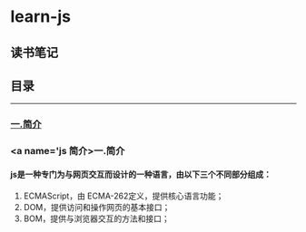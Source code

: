 # learn-js

读书笔记
----

## 目录
*************
### <a href='#js 简介'>一.简介</a>
### <a name='js 简介>一.简介</a>

#### js是一种专门为与网页交互而设计的一种语言，由以下三个不同部分组成：
1. ECMAScript，由 ECMA-262定义，提供核心语言功能；
2. DOM，提供访问和操作网页的基本接口；
3. BOM，提供与浏览器交互的方法和接口；    
